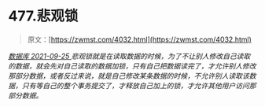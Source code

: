 <!--yml
category: 未分类
date: 0001-01-01 00:00:00
-->

# 477.悲观锁

> 原文：[https://zwmst.com/4032.html](https://zwmst.com/4032.html)

   [ *数据库* ](https://zwmst.com/%e6%95%b0%e6%8d%ae%e5%ba%93)*[ <time datetime="2021-09-26T00:19:24+08:00"> 2021-09-25 </time> ](https://zwmst.com/4032.html)  悲观锁就是在读取数据的时候，为了不让别人修改自己读取的数据，就会先对自己读取的数据加锁，只有自己把数据读完了，才允许别人修改那部分数据，或者反过来说，就是自己修改某条数据的时候，不允许别人读取该数据，只有等自己的整个事务提交了，才释放自己加上的锁，才允许其他用户访问那部分数据。*